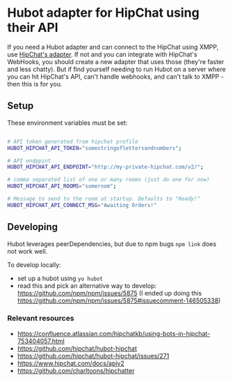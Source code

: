 # Hubot adapter for HipChat using their API

If you need a Hubot adapter and can connect to the HipChat using XMPP, use [HipChat's adapter](https://github.com/hipchat/hubot-hipchat). If not and you can integrate with HipChat's WebHooks, you should create a new adapter that uses those (they're faster and less chatty). But if find yourself needing to run Hubot on a server where you can hit HipChat's API, can't handle webhooks, and can't talk to XMPP - then this is for you.

## Setup

These environment variables must be set:

```bash

# API token generated from hipchat profile
HUBOT_HIPCHAT_API_TOKEN="somestringoflettersandnumbers";

# API endppint
HUBOT_HIPCHAT_API_ENDPOINT="http://my-private-hipchat.com/v2/";

# comma separated list of one or many rooms (just do one for now)
HUBOT_HIPCHAT_API_ROOMS="someroom";

# Message to send to the room at startup. Defaults to "Ready!"
HUBOT_HIPCHAT_API_CONNECT_MSG="Awaiting Orders!"
```

## Developing

Hubot leverages peerDependencies, but due to npm bugs `npm link` does not work well.

To develop locally:
- set up a hubot using `yo hubot`
- read this and pick an alternative way to develop:
https://github.com/npm/npm/issues/5875
(I ended up doing this https://github.com/npm/npm/issues/5875#issuecomment-146505338)

### Relevant resources

* https://confluence.atlassian.com/hipchatkb/using-bots-in-hipchat-753404057.html
* https://github.com/hipchat/hubot-hipchat
* https://github.com/hipchat/hubot-hipchat/issues/271
* https://www.hipchat.com/docs/apiv2
* https://github.com/charltoons/hipchatter
